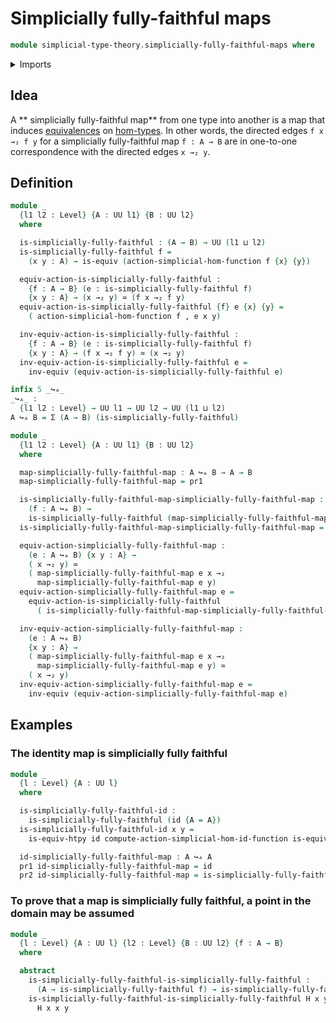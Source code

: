 # Simplicially fully-faithful maps

```agda
module simplicial-type-theory.simplicially-fully-faithful-maps where
```

<details><summary>Imports</summary>

```agda
open import foundation.action-on-identifications-functions
open import foundation.dependent-pair-types
open import foundation.universe-levels

open import foundation-core.equivalences
open import foundation-core.function-types
open import foundation-core.identity-types

open import simplicial-type-theory.directed-edges
open import simplicial-type-theory.action-on-directed-edges-functions

```

</details>

## Idea

A ** simplicially fully-faithful map** from one type into another is a map that
induces [equivalences](foundation-core.equivalences.md) on
[hom-types](simplicial-type-theory.directed-edges.md). In other words, the
directed edges `f x →₂ f y` for a simplicially fully-faithful map `f : A → B`
are in one-to-one correspondence with the directed edges `x →₂ y`.

## Definition

```agda
module _
  {l1 l2 : Level} {A : UU l1} {B : UU l2}
  where

  is-simplicially-fully-faithful : (A → B) → UU (l1 ⊔ l2)
  is-simplicially-fully-faithful f =
    (x y : A) → is-equiv (action-simplicial-hom-function f {x} {y})

  equiv-action-is-simplicially-fully-faithful :
    {f : A → B} (e : is-simplicially-fully-faithful f)
    {x y : A} → (x →₂ y) ≃ (f x →₂ f y)
  equiv-action-is-simplicially-fully-faithful {f} e {x} {y} =
    ( action-simplicial-hom-function f , e x y)

  inv-equiv-action-is-simplicially-fully-faithful :
    {f : A → B} (e : is-simplicially-fully-faithful f)
    {x y : A} → (f x →₂ f y) ≃ (x →₂ y)
  inv-equiv-action-is-simplicially-fully-faithful e =
    inv-equiv (equiv-action-is-simplicially-fully-faithful e)

infix 5 _↪▵_
_↪▵_ :
  {l1 l2 : Level} → UU l1 → UU l2 → UU (l1 ⊔ l2)
A ↪▵ B = Σ (A → B) (is-simplicially-fully-faithful)

module _
  {l1 l2 : Level} {A : UU l1} {B : UU l2}
  where

  map-simplicially-fully-faithful-map : A ↪▵ B → A → B
  map-simplicially-fully-faithful-map = pr1

  is-simplicially-fully-faithful-map-simplicially-fully-faithful-map :
    (f : A ↪▵ B) →
    is-simplicially-fully-faithful (map-simplicially-fully-faithful-map f)
  is-simplicially-fully-faithful-map-simplicially-fully-faithful-map = pr2

  equiv-action-simplicially-fully-faithful-map :
    (e : A ↪▵ B) {x y : A} →
    ( x →₂ y) ≃
    ( map-simplicially-fully-faithful-map e x →₂
      map-simplicially-fully-faithful-map e y)
  equiv-action-simplicially-fully-faithful-map e =
    equiv-action-is-simplicially-fully-faithful
      ( is-simplicially-fully-faithful-map-simplicially-fully-faithful-map e)

  inv-equiv-action-simplicially-fully-faithful-map :
    (e : A ↪▵ B)
    {x y : A} →
    ( map-simplicially-fully-faithful-map e x →₂
      map-simplicially-fully-faithful-map e y) ≃
    ( x →₂ y)
  inv-equiv-action-simplicially-fully-faithful-map e =
    inv-equiv (equiv-action-simplicially-fully-faithful-map e)
```

## Examples

### The identity map is simplicially fully faithful

```agda
module _
  {l : Level} {A : UU l}
  where

  is-simplicially-fully-faithful-id :
    is-simplicially-fully-faithful (id {A = A})
  is-simplicially-fully-faithful-id x y =
    is-equiv-htpy id compute-action-simplicial-hom-id-function is-equiv-id

  id-simplicially-fully-faithful-map : A ↪▵ A
  pr1 id-simplicially-fully-faithful-map = id
  pr2 id-simplicially-fully-faithful-map = is-simplicially-fully-faithful-id
```

### To prove that a map is simplicially fully faithful, a point in the domain may be assumed

```agda
module _
  {l : Level} {A : UU l} {l2 : Level} {B : UU l2} {f : A → B}
  where

  abstract
    is-simplicially-fully-faithful-is-simplicially-fully-faithful :
      (A → is-simplicially-fully-faithful f) → is-simplicially-fully-faithful f
    is-simplicially-fully-faithful-is-simplicially-fully-faithful H x y =
      H x x y
```
